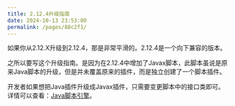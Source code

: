 ```yaml
---
title: 2.12.4升级指南
date: 2024-10-13 23:53:00
permalink: /pages/88c2f1/
---
```


如果你从2.12.X升级到2.12.4，那是非常平滑的。2.12.4是一个向下兼容的版本。

之所以要写这个升级指南。是因为在2.12.4中增加了Javax脚本，此脚本虽说是原来Java脚本的升级，但是并未覆盖原来的插件，而是独立创建了一个脚本插件。

开发者如果想把Java插件升级成Javax插件，只需要变更脚本中的接口类即可。详情可以查看：[Java脚本引擎](/pages/2b8afb/)。

